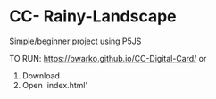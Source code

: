 # CC- Rainy-Landscape

Simple/beginner project using P5JS

TO RUN:
https://bwarko.github.io/CC-Digital-Card/
or
1. Download
2. Open 'index.html'


